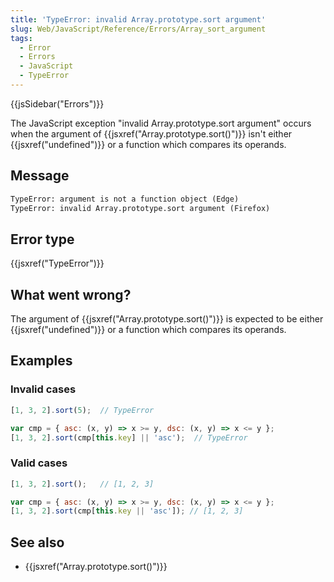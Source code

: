 ```yaml
---
title: 'TypeError: invalid Array.prototype.sort argument'
slug: Web/JavaScript/Reference/Errors/Array_sort_argument
tags:
  - Error
  - Errors
  - JavaScript
  - TypeError
---
```

{{jsSidebar("Errors")}}

The JavaScript exception "invalid Array.prototype.sort argument" occurs when the
argument of {{jsxref("Array.prototype.sort()")}} isn't either
{{jsxref("undefined")}} or a function which compares its operands.

## Message

```html
TypeError: argument is not a function object (Edge)
TypeError: invalid Array.prototype.sort argument (Firefox)
```

## Error type

{{jsxref("TypeError")}}

## What went wrong?

The argument of {{jsxref("Array.prototype.sort()")}} is expected to
be either {{jsxref("undefined")}} or a function which compares its
operands.

## Examples

### Invalid cases

```js example-bad
[1, 3, 2].sort(5);  // TypeError

var cmp = { asc: (x, y) => x >= y, dsc: (x, y) => x <= y };
[1, 3, 2].sort(cmp[this.key] || 'asc');  // TypeError
```

### Valid cases

```js example-good
[1, 3, 2].sort();   // [1, 2, 3]

var cmp = { asc: (x, y) => x >= y, dsc: (x, y) => x <= y };
[1, 3, 2].sort(cmp[this.key || 'asc']); // [1, 2, 3]
```

## See also

*   {{jsxref("Array.prototype.sort()")}}
